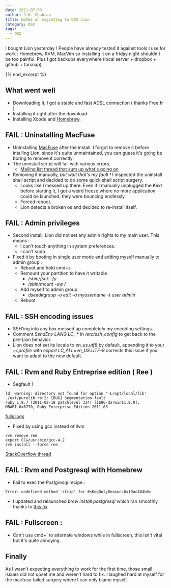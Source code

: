 ```yaml
---
date: 2011-07-30
author: J.H. Chabran
title: Notes on migrating to OSX Lion
category: OSX
tags:
  - OSX
---
```

I bought Lion yesterday ! People have already tested it against tools I
use
for work : Homebrew, RVM, MacVim so installing it on a friday night
shouldn't 
be too painful. Plus I got backups everywhere (local server + dropbox +
github + tarsnap). 

{% end_excerpt %}

## What went well

- Downloading it, I got a stable and fast ADSL connection ( thanks
  Free.fr )
- Installing it right after the download
- Installing Xcode and [Homebrew](http://mxcl.github.com/homebrew/).


## FAIL : Uninstalling MacFuse

- Uninstalling [MacFuse](http://code.google.com/p/macfuse/) after the
  install. I forgot to remove it before
  intalling Lion, since it's quite unmaintained, you can guess it's
  going be boring to remove it correctly.
- The uninstall script will fail with various errors.
  - [Mailing list thread that sum up what's going
    on](http://www.mail-archive.com/macfuse@googlegroups.com/msg01094.html)
- Removing it manually, *but wait that's my fault !* I inspected the
  uninstall shell script
  and decided to do some quick shell script surgery.
  - Looks like I messed up there. Even if I manually unplugged the Kext
    before starting it, I got a weird freeze where no more application
    could be launched, they were bouncing endlessly. 
  - Forced reboot.
  - Lion detects a broken os and decided to re-install itself. 
  
## FAIL : Admin privileges

- Second install, Lion did not set any admin rights to my main user.
  This
  means : 
  - I can't touch anything in system preferences.
  - I can't sudo.
- Fixed it by booting in single user mode and adding myself manually to
  admin group :
  - Reboot and hold cmd+s
  - Remount your partition to have it writable
    - */sbin/fsck -fy*
    - */sbin/mount -uw /*
  - Add myself to admin group
    - *dseeditgroup -o edit -a myusername -t user admin*
  - Reboot 

## FAIL : SSH encoding issues

- SSH'ing into any box messed up completely my encoding settings. 
- Comment *SendEnv LANG LC_* * in */etc/ssh_config* to get back to the
  pre-Lion behavior.
- Lion does not set its locale to *en_us.utf8* by default,
  appending it to your *~/.profile* with *export LC_ALL=en_US.UTF-8*
corrects this issue if you want to adapt to the new
  default.
  
## FAIL : Rvm and Ruby Entreprise edition ( Ree )

- Segfault ! 

```
ld: warning: directory not found for option '-L/opt/local/lib'
./ext/purelib.rb:2: [BUG] Segmentation fault
ruby 1.8.7 (2011-02-18 patchlevel 334) [i686-darwin11.0.0],
MBARI 0x6770, Ruby Enterprise Edition 2011.03
```

  [fulls logs](https://gist.github.com/1115457) 

- Fixed by using gcc instead of llvm 

```
rvm remove ree
export CC=/usr/bin/gcc-4.2
rvm install --force ree
```

  [StackOverflow
thread](http://stackoverflow.com/questions/6804195/cant-install-ruby-enterprise-edition-with-rvm-on-osx-lion)

## FAIL : Rvm and Postgresql with Homebrew

- Fail to exec the *Postgresql* recipe : 

```
Error: undefined method `strip' for #<KegOnlyReason:0x10ac404b8>
```

- I updated and relaunched *brew install postgresql* which ran smoothly
  thanks to [this
fix](https://github.com/mxcl/homebrew/commit/20d2edf18deefb6d6439d415625f506c662dcba2)

## FAIL : Fullscreen : 

- Can't use cmd+` to alternate windows while in fullscreen, this isn't
  vital but it's quite annoying. 

## Finally

As I wasn't expecting everything to work for the first time, those small
issues did not upset me and weren't hard to fix. I laughed hard at
myself for the macfuse failed surgery where I
can only blame myself.
